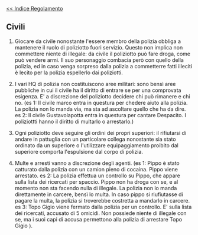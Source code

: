 [<< Indice Regolamento](regolamento.md)

## Civili

1)  Giocare da civile nonostante l'essere membro della polizia obbliga a mantenere il ruolo di poliziotto fuori servizio. Questo non implica non commettere niente di illegale: da civile il poliziotto può fare droga, 
    come può vendere armi. Il suo personaggio combacia però con quello della polizia, ed in caso venga sorpreso dalla polizia a commetterre fatti illeciti è lecito per la polizia espellerlo dai poliziotti.

2)  I vari HQ di polizia non costituiscono aree militari: sono bensì aree pubbliche in cui il civile ha il diritto di entrare se per una comprovata esigenza. E' a discrezione del poliziotto decidere chi può rimanere e chi no.
    (es 1: Il civile marco entra in questura per chedere aiuto alla polizia. La polizia non lo manda via, ma sta ad ascoltare quello che ha da dire. es 2: Il civile Gustavolapotta entra in questura per cantare Despacito. 
	I poliziottti hanno il diritto di multarlo o arrestarlo.)

3)  Ogni poliziotto deve seguire gli ordini dei propri superiori: il rifiutarsi di andare in pattuglia con un particolare collega nonostante sia stato ordinato da un superiore o
    l'utilizzare equipaggiamento proibito dal superiore comporta l'espulsione dal corpo di polizia.

4)  Multe e arresti vanno a discrezione degli agenti. (es 1: Pippo è stato catturato dalla polizia con un camion pieno di cocaina. Pippo viene arrestato.
    es 2: La polizia effettua un controllo su Pippo, che appare sulla lista dei ricercati per spaccio. Pippo non ha droga con se, e al momento non sta facendo nulla di illegale.
	La polizia non lo manda direttamente in carcere, bensì lo multa. In caso pippo si riufiutasse di pagare la multa, la polizia si troverebbe costretta a mandarlo in carcere.
	es 3: Topo Gigio viene fermato dalla polizia per un controllo. E' sulla lista dei ricercati, accusato di 5 omicidi.
	Non possiede niente di illegale con se, ma i suoi capi di accusa permettono alla polizia di arrestare Topo Gigio ).